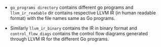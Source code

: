 * `go_programs directory` contains different go programs and `llvm_ir_readable` dir contains 
respective LLVM IR (in human readable format) with the file names same as Go programs.

* Similarly `llvm_ir_binary` contains the IR in binary format and
`control_flow_diags` contains the control flow diagrams generated
through LLVM IR for the different Go programs.
